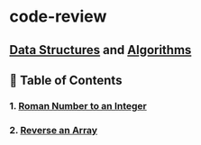 # code-review

## [Data Structures](https://en.wikipedia.org/wiki/Data_structure) and [Algorithms](https://en.wikipedia.org/wiki/Algorithm)

## 📖 Table of Contents

### 1. [Roman Number to an Integer](/DSA/romanToInteger/romanToInteger.md)

### 2. [Reverse an Array]()
